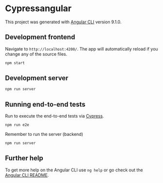 # Cypressangular

This project was generated with [Angular CLI](https://github.com/angular/angular-cli) version 9.1.0.

## Development frontend

Navigate to `http://localhost:4200/`. The app will automatically reload if you change any of the source files.

```bash
npm start
```  

## Development server

```bash
npm run server
```  

## Running end-to-end tests

Run to execute the end-to-end tests via [Cypress](https://www.cypress.io/).
```bash
npm run e2e
``` 

Remember to run the server (backend)
```bash
npm run server
``` 

## Further help

To get more help on the Angular CLI use `ng help` or go check out the [Angular CLI README](https://github.com/angular/angular-cli/blob/master/README.md).
